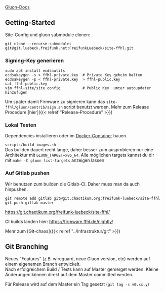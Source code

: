 [Gluon-Docs](https://gluon.readthedocs.io/en/latest/user/getting_started.html)

## Getting-Started


Site-Config und gluon submodule clonen:  
```
git clone --recurse-submodules git@git.luebeck.freifunk.net:FreifunkLuebeck/site-ffhl.git
```

### Signing-Key generieren

```
sudo apt install ecdsautils
ecdsakeygen -s > ffhl-private.key  # Private Key geheim halten
ecdsakeygen -p < ffhl-private.key  > ffhl-public.key 
cat ffhl-public.key 
vim ffhl-site/site.config          # Public Key  unter autoupdater hinzufügen
```

Um später damit Firmware zu signieren kann das `site-ffhl/gluon/contrib/sign.sh` script benutzt werden. Mehr zum Release Procedure [hier]({{< relref "Release-Procedure" >}})


### Lokal Testen

Dependencies installieren oder im [Docker-Container](https://git.chaotikum.org/freifunk-luebeck/gluon-build) bauen.

`scripts/build-images.sh`  
Das builden dauert recht lange, daher besser zum ausprobieren nur eine Architektur mit `GLUON_TARGET=x86_64`.
Alle möglichen targets kannst du dir mit `make -C gluon list-targets` anzeigen lassen.

### Auf Gitlab pushen

Wir benutzen zum builden die Gitlab-CI. Daher muss man da auch hinpushen. 

```
git remote add gitlab git@git.chaotikum.org:freifunk-luebeck/site-ffhl
git push gitlab master
```

https://git.chaotikum.org/freifunk-luebeck/site-ffhl/

CI builds landen hier: https://firmware.ffhl.de/nightly/

Mehr zum [Git-chaos]({{< relref "../Infrastruktur/git" >}})


## Git Branching

Neues "Features" (z.B. wireguard, neue Gluon version, etc) werden auf einem eigenemen Branch entwickelt.   
Nach erfolgreichem Build / Tests kann auf Master gemerget werden.
Kleine Änderungen können direkt auf dem Master committed werden.  
 
Für Release wird auf dem Master ein Tag gesetzt (`git tag -s v0.xx.y`)